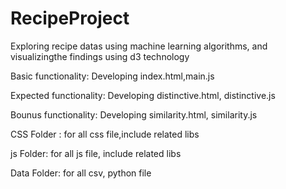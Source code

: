 # RecipeProject
Exploring recipe datas using machine learning algorithms, and visualizingthe findings using d3 technology

Basic functionality:
Developing index.html,main.js

Expected functionality:
Developing distinctive.html, distinctive.js

Bounus functionality:
Developing similarity.html, similarity.js

CSS Folder : for all css file,include related libs

js Folder: for all js file, include related libs

Data Folder: for all csv, python file


